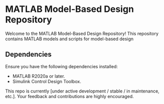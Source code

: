 # MATLAB Model-Based Design Repository

Welcome to the MATLAB Model-Based Design Repository! This repository contains MATLAB models and scripts for model-based design 

## Dependencies

Ensure you have the following dependencies installed:

- MATLAB R2020a or later.
- Simulink Control Design Toolbox.

This repo is currently [under active development / stable / in maintenance, etc.]. Your feedback and contributions are highly encouraged.
